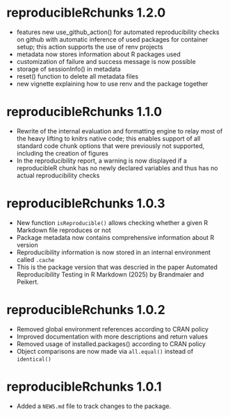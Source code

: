 # reproducibleRchunks 1.2.0

* features new use_github_action() for automated reproducibility checks on github with automatic inference of used packages for container setup; this action supports the use of renv projects
* metadata now stores information about R packages used
* customization of failure and success message is now possible
* storage of sessionInfo() in metadata
* reset() function to delete all metadata files
* new vignette explaining how to use renv and the package together

# reproducibleRchunks 1.1.0

* Rewrite of the internal evaluation and formatting engine to relay most of the heavy
lifting to knitrs native code; this enables support of all standard code chunk options that
were previously not supported, including the creation of figures
* In the reproducibility report, a warning is now displayed if a reproducibleR chunk has no newly declared variables and thus has no actual reproducibility checks

# reproducibleRchunks 1.0.3

* New function `isReproducible()` allows checking whether a given R Markdown file reproduces or not
* Package metadata now contains comprehensive information about R version
* Reproducibility information is now stored in an internal environment called `.cache`
* This is the package version that was descried in the paper Automated Reproducibility Testing in R Markdown (2025) by Brandmaier and Peikert.

# reproducibleRchunks 1.0.2

* Removed global environment references according to CRAN policy
* Improved documentation with more descriptions and return values
* Removed usage of installed.packages() according to CRAN policy
* Object comparisons are now made via `all.equal()` instead of `identical()`

# reproducibleRchunks 1.0.1

* Added a `NEWS.md` file to track changes to the package.
